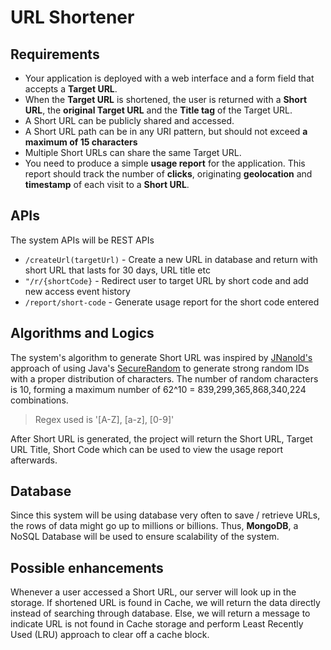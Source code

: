 # URL Shortener 
 ## Requirements
 * Your application is deployed with a web interface and a form field that accepts a **Target URL**.
 * When the **Target URL** is shortened, the user is returned with a **Short URL**, the **original Target URL** and the **Title tag** of the Target URL.
 * A Short URL can be publicly shared and accessed.
 * A Short URL path can be in any URI pattern, but should not exceed **a maximum of 15 characters**
 * Multiple Short URLs can share the same Target URL.
 * You need to produce a simple **usage report** for the application. This report should track the number of **clicks**, originating **geolocation** and **timestamp** of each visit to a **Short URL**.
 
## APIs
The system APIs will be REST APIs
* `/createUrl(targetUrl)` - Create a new URL in database and return with short URL that lasts for 30 days, URL title etc
* `"/r/{shortCode}` - Redirect user to target URL by short code and add new access event history
* `/report/short-code` - Generate usage report for the short code entered

## Algorithms and Logics
The system's algorithm to generate Short URL was inspired by [JNanold's](https://github.com/aventrix/jnanoid) approach of using Java's [SecureRandom](https://docs.oracle.com/javase/7/docs/api/java/security/SecureRandom.html) to generate strong random IDs with a proper distribution of characters. The number of random characters is 10, forming a maximum number of 62^10 = 839,299,365,868,340,224 combinations.
> Regex used is '[A-Z], [a-z], [0-9]'
 
After Short URL is generated, the project will return the Short URL, Target URL Title, Short Code which can be used to view the usage report afterwards. 

## Database
Since this system will be using database very often to save / retrieve URLs, the rows of data might go up to millions or billions. Thus, **MongoDB**, a NoSQL Database will be used to ensure scalability of the system.

## Possible enhancements
Whenever a user accessed a Short URL, our server will look up in the storage.
If shortened URL is found in Cache, we will return the data directly instead of searching through database. Else, we will return a message to indicate URL is not found in Cache storage and perform Least Recently Used (LRU) approach to clear off a cache block. 


